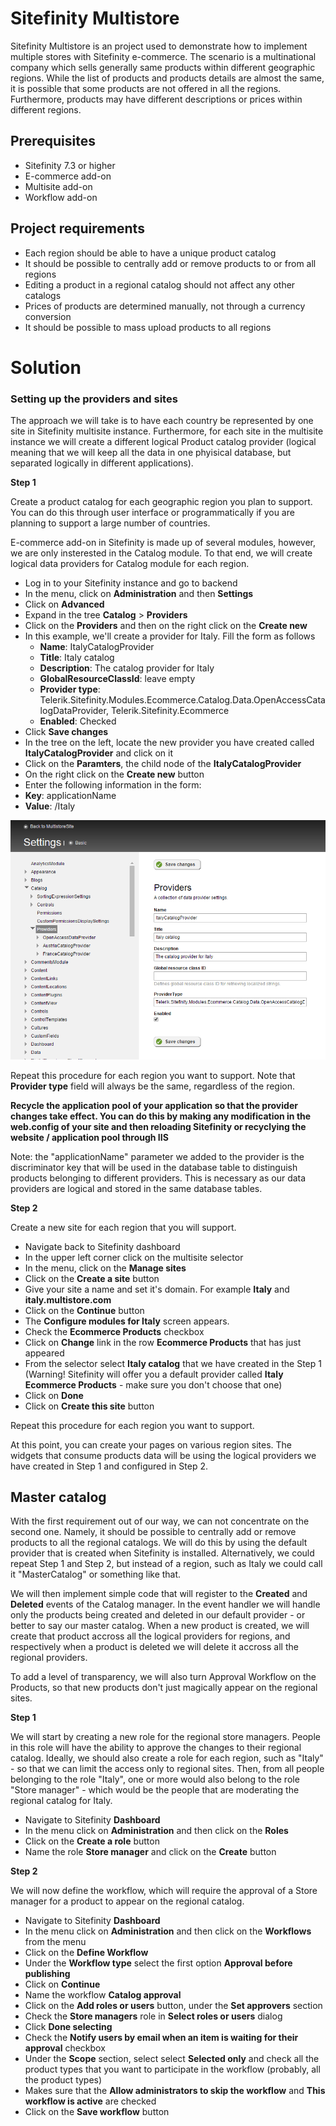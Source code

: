 # Sitefinity Multistore

Sitefinity Multistore is an project used to demonstrate how to implement multiple stores with Sitefinity e-commerce. The scenario is a multinational company which sells generally same products within different geographic regions. While the list of products and products details are almost the same, it is possible that some products are not offered in all the regions. Furthermore, products may have different descriptions or prices within different regions.

## Prerequisites

* Sitefinity 7.3 or higher
* E-commerce add-on
* Multisite add-on
* Workflow add-on

## Project requirements

* Each region should be able to have a unique product catalog
* It should be possible to centrally add or remove products to or from all regions
* Editing a product in a regional catalog should not affect any other catalogs
* Prices of products are determined manually, not through a currency conversion
* It should be possible to mass upload products to all regions


# Solution

### Setting up the providers and sites

The approach we will take is to have each country be represented by one site in Sitefinity multisite instance. Furthermore, for each site in the multisite instance we will create a different logical Product catalog provider (logical meaning that we will keep all the data in one phyisical database, but separated logically in different applications). 

**Step 1**

Create a product catalog for each geographic region you plan to support. You can do this through user interface or programmatically if you are planning to support a large number of countries.

E-commerce add-on in Sitefinity is made up of several modules, however, we are only insterested in the Catalog module. To that end, we will create logical data providers for Catalog module for each region.

* Log in to your Sitefinity instance and go to backend
* In the menu, click on **Administration** and then **Settings**
* Click on **Advanced**
* Expand in the tree **Catalog** > **Providers**
* Click on the **Providers** and then on the right click on the **Create new**
* In this example, we'll create a provider for Italy. Fill the form as follows
  * **Name**: ItalyCatalogProvider
  * **Title**: Italy catalog
  * **Description**: The catalog provider for Italy
  * **GlobalResourceClassId**: leave empty
  * **Provider type**: Telerik.Sitefinity.Modules.Ecommerce.Catalog.Data.OpenAccessCatalogDataProvider, Telerik.Sitefinity.Ecommerce
  * **Enabled**: Checked
 * Click **Save changes**
 * In the tree on the left, locate the new provider you have created called **ItalyCatalogProvider** and click on it
 * Click on the **Paramters**, the child node of the **ItalyCatalogProvider**
 * On the right click on the **Create new** button
 * Enter the following information in the form:
  * **Key**: applicationName
  * **Value**: /Italy

![](https://github.com/osmak/sitefinity-multistore/blob/master/docs/multistore_country_provider.png)

Repeat this procedure for each region you want to support. Note that **Provider type** field will always be the same, regardless of the region.

**Recycle the application pool of your application so that the provider changes take effect. You can do this by making any modification in the web.config of your site and then reloading Sitefinity or recyclying the website / application pool through IIS**

Note: the "applicationName" parameter we added to the provider is the discriminator key that will be used in the database table to distinguish products belonging to different providers. This is necessary as our data providers are logical and stored in the same database tables.

**Step 2**

Create a new site for each region that you will support.

* Navigate back to Sitefinity dashboard 
* In the upper left corner click on the multisite selector
* In the menu, click on the **Manage sites**
* Click on the **Create a site** button
* Give your site a name and set it's domain. For example **Italy** and **italy.multistore.com**
* Click on the **Continue** button
* The **Configure modules for Italy** screen appears.
* Check the **Ecommerce Products** checkbox 
* Click on **Change** link in the row **Ecommerce Products** that has just appeared
* From the selector select **Italy catalog** that we have created in the Step 1 (Warning! Sitefinity will offer you a default provider called **Italy Ecommerce Products** - make sure you don't choose that one)
* Click on **Done**
* Click on **Create this site** button

Repeat this procedure for each region you want to support.

At this point, you can create your pages on various region sites. The widgets that consume products data will be using the logical providers we have created in Step 1 and configured in Step 2.

## Master catalog

With the first requirement out of our way, we can not concentrate on the second one. Namely, it should be possible to centrally add or remove products to all the regional catalogs. We will do this by using the default provider that is created when Sitefinity is installed. Alternatively, we could repeat Step 1 and Step 2, but instead of a region, such as Italy we could call it "MasterCatalog" or something like that.

We will then implement simple code that will register to the **Created** and **Deleted** events of the Catalog manager. In the event handler we will handle only the products being created and deleted in our default provider - or better to say our master catalog. When a new product is created, we will create that product accross all the logical providers for regions, and respectively when a product is deleted we will delete it accross all the regional providers.

To add a level of transparency, we will also turn Approval Workflow on the Products, so that new products don't just magically appear on the regional sites.

**Step 1**

We will start by creating a new role for the regional store managers. People in this role will have the ability to approve the changes to their regional catalog. Ideally, we should also create a role for each region, such as "Italy" - so that we can limit the access only to regional sites. Then, from all people belonging to the role "Italy", one or more would also belong to the role "Store manager" - which would be the people that are moderating the regional catalog for Italy.

* Navigate to Sitefinity **Dashboard**
* In the menu click on **Administration** and then click on the **Roles**
* Click on the **Create a role** button
* Name the role **Store manager** and click on the **Create** button

**Step 2**

We will now define the workflow, which will require the approval of a Store manager for a product to appear on the regional catalog.

* Navigate to Sitefinity **Dashboard**
* In the menu click on **Administration** and then click on the **Workflows** from the menu
* Click on the **Define Workflow**
* Under the **Workflow type** select the first option **Approval before publishing**
* Click on **Continue**
* Name the workflow **Catalog approval**
* Click on the **Add roles or users** button, under the **Set approvers** section
* Check the **Store managers** role in **Select roles or users** dialog
* Click **Done selecting**
* Check the **Notify users by email when an item is waiting for their approval** checkbox
* Under the **Scope** section, select select **Selected only** and check all the product types that you want to participate in the workflow (probably, all the product types)
* Makes sure that the **Allow administrators to skip the workflow** and **This workflow is active** are checked
* Click on the **Save workflow** button



